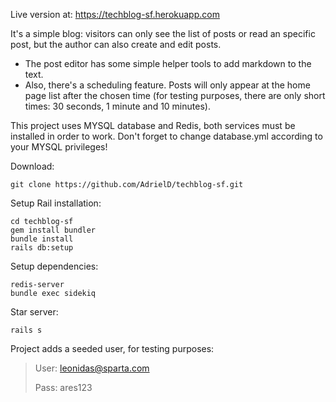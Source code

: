 Live version at: https://techblog-sf.herokuapp.com

It's a simple blog: visitors can only see the list of posts or read an specific post, but
the author can also create and edit posts.

* The post editor has some simple helper tools to add markdown to the text.
* Also, there's a scheduling feature. Posts will only appear at the home page list after the chosen time (for testing purposes, there are only short times: 30 seconds, 1 minute and 10 minutes).

This project uses MYSQL database and Redis, both services must be installed in order to work.
Don't forget to change database.yml according to your MYSQL privileges!

Download:
 
	git clone https://github.com/AdrielD/techblog-sf.git
    
Setup Rail installation:

	cd techblog-sf
	gem install bundler
	bundle install
	rails db:setup

Setup dependencies:

	redis-server
	bundle exec sidekiq

Star server:

	rails s


Project adds a seeded user, for testing purposes:
> User: leonidas@sparta.com
> 
> Pass: ares123
